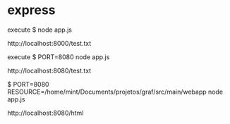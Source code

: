# express

execute
$ node app.js

http://localhost:8000/test.txt

execute
$ PORT=8080 node app.js

http://localhost:8080/test.txt

$ PORT=8080 RESOURCE=/home/mint/Documents/projetos/graf/src/main/webapp node app.js

http://localhost:8080/html



